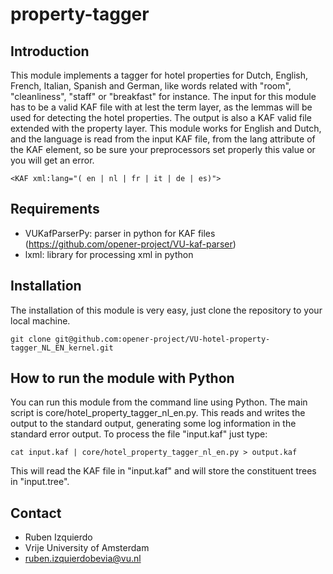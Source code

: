 property-tagger
=====================================

Introduction
------------
This module implements a tagger for hotel properties for Dutch, English, French, Italian, Spanish and German, like words related with "room", "cleanliness", "staff" or "breakfast" for instance.
The input for this module has to be a valid KAF file with at lest the term layer, as the lemmas will be used for detecting the hotel properties. The output is also
a KAF valid file extended with the property layer. This module works for English and Dutch, and the language is read from the input KAF file, from the lang attribute
of the KAF element, so be sure your preprocessors set properly this value or you will get an error.
````shell
<KAF xml:lang="( en | nl | fr | it | de | es)">
````

Requirements
-----------
* VUKafParserPy: parser in python for KAF files (https://github.com/opener-project/VU-kaf-parser)
* lxml: library for processing xml in python


Installation
-----------
The installation of this module is very easy, just clone the repository to your local machine.
````shell
git clone git@github.com:opener-project/VU-hotel-property-tagger_NL_EN_kernel.git
````

How to run the module with Python
---------------------------------
You can run this module from the command line using Python. The main script is core/hotel_property_tagger_nl_en.py. This reads
and writes the output to the standard output, generating some log information in the standard error output. To process the file
"input.kaf" just type:
````shell
cat input.kaf | core/hotel_property_tagger_nl_en.py > output.kaf
````

This will read the KAF file in "input.kaf" and will store the constituent trees in "input.tree".


Contact
------
* Ruben Izquierdo
* Vrije University of Amsterdam
* ruben.izquierdobevia@vu.nl

